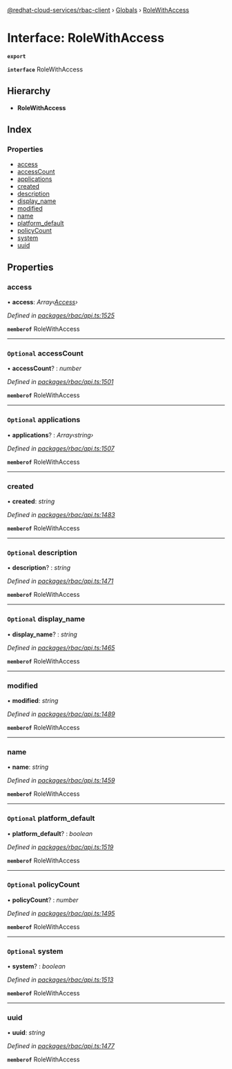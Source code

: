 [@redhat-cloud-services/rbac-client](../README.md) › [Globals](../globals.md) › [RoleWithAccess](rolewithaccess.md)

# Interface: RoleWithAccess

**`export`** 

**`interface`** RoleWithAccess

## Hierarchy

* **RoleWithAccess**

## Index

### Properties

* [access](rolewithaccess.md#access)
* [accessCount](rolewithaccess.md#optional-accesscount)
* [applications](rolewithaccess.md#optional-applications)
* [created](rolewithaccess.md#created)
* [description](rolewithaccess.md#optional-description)
* [display_name](rolewithaccess.md#optional-display_name)
* [modified](rolewithaccess.md#modified)
* [name](rolewithaccess.md#name)
* [platform_default](rolewithaccess.md#optional-platform_default)
* [policyCount](rolewithaccess.md#optional-policycount)
* [system](rolewithaccess.md#optional-system)
* [uuid](rolewithaccess.md#uuid)

## Properties

###  access

• **access**: *Array‹[Access](access.md)›*

*Defined in [packages/rbac/api.ts:1525](https://github.com/RedHatInsights/javascript-clients/blob/master/packages/rbac/api.ts#L1525)*

**`memberof`** RoleWithAccess

___

### `Optional` accessCount

• **accessCount**? : *number*

*Defined in [packages/rbac/api.ts:1501](https://github.com/RedHatInsights/javascript-clients/blob/master/packages/rbac/api.ts#L1501)*

**`memberof`** RoleWithAccess

___

### `Optional` applications

• **applications**? : *Array‹string›*

*Defined in [packages/rbac/api.ts:1507](https://github.com/RedHatInsights/javascript-clients/blob/master/packages/rbac/api.ts#L1507)*

**`memberof`** RoleWithAccess

___

###  created

• **created**: *string*

*Defined in [packages/rbac/api.ts:1483](https://github.com/RedHatInsights/javascript-clients/blob/master/packages/rbac/api.ts#L1483)*

**`memberof`** RoleWithAccess

___

### `Optional` description

• **description**? : *string*

*Defined in [packages/rbac/api.ts:1471](https://github.com/RedHatInsights/javascript-clients/blob/master/packages/rbac/api.ts#L1471)*

**`memberof`** RoleWithAccess

___

### `Optional` display_name

• **display_name**? : *string*

*Defined in [packages/rbac/api.ts:1465](https://github.com/RedHatInsights/javascript-clients/blob/master/packages/rbac/api.ts#L1465)*

**`memberof`** RoleWithAccess

___

###  modified

• **modified**: *string*

*Defined in [packages/rbac/api.ts:1489](https://github.com/RedHatInsights/javascript-clients/blob/master/packages/rbac/api.ts#L1489)*

**`memberof`** RoleWithAccess

___

###  name

• **name**: *string*

*Defined in [packages/rbac/api.ts:1459](https://github.com/RedHatInsights/javascript-clients/blob/master/packages/rbac/api.ts#L1459)*

**`memberof`** RoleWithAccess

___

### `Optional` platform_default

• **platform_default**? : *boolean*

*Defined in [packages/rbac/api.ts:1519](https://github.com/RedHatInsights/javascript-clients/blob/master/packages/rbac/api.ts#L1519)*

**`memberof`** RoleWithAccess

___

### `Optional` policyCount

• **policyCount**? : *number*

*Defined in [packages/rbac/api.ts:1495](https://github.com/RedHatInsights/javascript-clients/blob/master/packages/rbac/api.ts#L1495)*

**`memberof`** RoleWithAccess

___

### `Optional` system

• **system**? : *boolean*

*Defined in [packages/rbac/api.ts:1513](https://github.com/RedHatInsights/javascript-clients/blob/master/packages/rbac/api.ts#L1513)*

**`memberof`** RoleWithAccess

___

###  uuid

• **uuid**: *string*

*Defined in [packages/rbac/api.ts:1477](https://github.com/RedHatInsights/javascript-clients/blob/master/packages/rbac/api.ts#L1477)*

**`memberof`** RoleWithAccess
